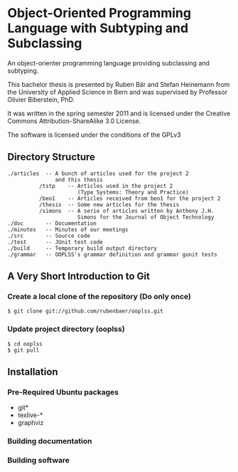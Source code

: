 Object-Oriented Programming Language with Subtyping and Subclassing
===================================================================

An object-orienter programming language providing subclassing and
subtyping.

This bachelor thesis is presented by Ruben Bär and Stefan Heinemann
from the University of Applied Science in Bern and was supervised by
Professor Olivier Biberstein, PhD.

It was written in the spring semester 2011 and is licensed under the
Creative Commons Attribution-ShareAlike 3.0 License.

The software is licensed under the conditions of the GPLv3

Directory Structure
-------------------

    ./articles  -- A bunch of articles used for the project 2
                   and this thesis
              /tstp    -- Articles used in the project 2
                          (Type Systems: Theory and Practice)
              /beo1    -- Articles received from beo1 for the project 2
              /thesis  -- Some new articles for the thesis
              /simons  -- A serie of articles written by Anthony J.H.
                          Simons for the Journal of Object Technology
    ./doc       -- Documentation
    ./minutes   -- Minutes of our meetings
    ./src       -- Source code
    ./test      -- JUnit test code
    ./build     -- Temporary build output directory
    ./grammar   -- OOPLSS's grammar definition and grammar gunit tests


A Very Short Introduction to Git
--------------------------------

### Create a local clone of the repository (Do only once)

    $ git clone git://github.com/rubenbaer/ooplss.git

### Update project directory (ooplss)

    $ cd ooplss
    $ git pull


Installation
------------

### Pre-Required Ubuntu packages

* git*
* texlive-*
* graphviz

### Building documentation

### Building software
